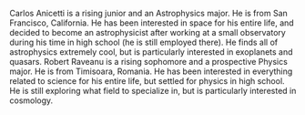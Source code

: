 Carlos Anicetti is a rising junior and an Astrophysics major. He is from San Francisco, California. He has been interested in space for his entire life, and decided to become an astrophysicist after working at a small observatory during his time in high school (he is still employed there). He finds all of astrophysics extremely cool, but is particularly interested in exoplanets and quasars.
Robert Raveanu is a rising sophomore and a prospective Physics major. He is from Timisoara, Romania. He has been interested in everything related to science for his entire life, but settled for physics in high school. He is still exploring what field to specialize in, but is particularly interested in cosmology.